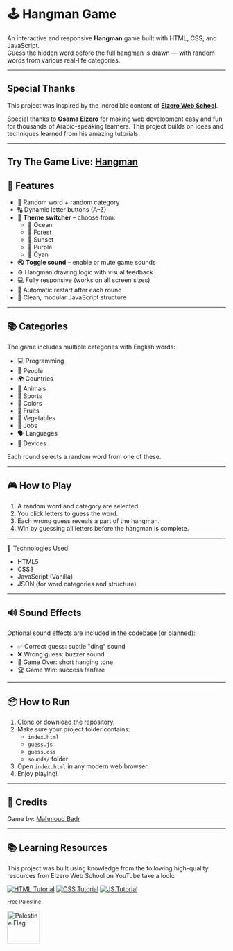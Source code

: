 # 🕹️ Hangman Game

An interactive and responsive **Hangman** game built with HTML, CSS, and JavaScript.  
Guess the hidden word before the full hangman is drawn — with random words from various real-life categories.

---

## Special Thanks

This project was inspired by the incredible content of **[Elzero Web School](https://www.youtube.com/@ElzeroWebSchool)**.

Special thanks to **[Osama Elzero](https://www.facebook.com/OsElzero/)** for making web development easy and fun for thousands of Arabic-speaking learners. This project builds on ideas and techniques learned from his amazing tutorials.

---
Try The Game Live: [Hangman](https://mahmoudbadrali.github.io/Hangman-Game/)
---

## 🚀 Features

- 🧠 Random word + random category
- 🔠 Dynamic letter buttons (A–Z)
- 🎨 **Theme switcher** – choose from:
  - 🌊 Ocean  
  - 🌲 Forest  
  - 🌅 Sunset  
  - 💜 Purple  
  - 🔷 Cyan 
- 🔇 **Toggle sound** – enable or mute game sounds
- ⚙️ Hangman drawing logic with visual feedback
- 💻 Fully responsive (works on all screen sizes)
- 🔁 Automatic restart after each round
- 🧼 Clean, modular JavaScript structure

---

## 📚 Categories

The game includes multiple categories with English words:

- 💻 Programming  
- 👤 People  
- 🌍 Countries  
- 🐾 Animals  
- 🏀 Sports  
- 🎨 Colors  
- 🍎 Fruits  
- 🥦 Vegetables  
- 👷 Jobs  
- 🗣️ Languages  
- 📱 Devices

Each round selects a random word from one of these.


---

## 🎮 How to Play

1. A random word and category are selected.
2. You click letters to guess the word.
3. Each wrong guess reveals a part of the hangman.
4. Win by guessing all letters before the hangman is complete.

--- 
🔧 Technologies Used

- HTML5
- CSS3
- JavaScript (Vanilla)
- JSON (for word categories and structure)

---
## 🔊 Sound Effects

Optional sound effects are included in the codebase (or planned):

- ✅ Correct guess: subtle "ding" sound  
- ❌ Wrong guess: buzzer sound  
- 🏁 Game Over: short hanging tone  
- 🏆 Game Win: success fanfare  

---
## 📦 How to Run

1. Clone or download the repository.
2. Make sure your project folder contains:
   - `index.html`
   - `guess.js`
   - `guess.css`
   - `sounds/` folder
3. Open `index.html` in any modern web browser.
4. Enjoy playing!

---

## 📧 Credits

Game by: [Mahmoud Badr](mailto:mahmoudbadrali15@gmail.com)

---

## 📚 Learning Resources  
This project was built using knowledge from the following high-quality resources fron Elzero Web School on YouTube take a look:

[![HTML Tutorial](https://img.icons8.com/color/48/000000/html-5.png)](https://www.youtube.com/watch?v=6QAELgirvjs&list=PLDoPjvoNmBAw_t_XWUFbBX-c9MafPk9ji)
[![CSS Tutorial](https://img.icons8.com/color/48/000000/css3.png)](https://www.youtube.com/watch?v=X1ulCwyhCVM&list=PLDoPjvoNmBAzjsz06gkzlSrlev53MGIKe)
[![JS Tutorial](https://img.icons8.com/color/48/000000/javascript.png)](https://www.youtube.com/watch?v=MAauLwSHO6Y&list=PLDoPjvoNmBAx3kiplQR_oeDqLDBUDYwVv)

<sub style="vertical-align: middle;">Free Palestine</sub>
<p align="left">
  <img src="https://upload.wikimedia.org/wikipedia/commons/0/00/Flag_of_Palestine.svg" alt="Palestine Flag" width="75" style="vertical-align: middle; margin-right: 10px;"/>
</p>
